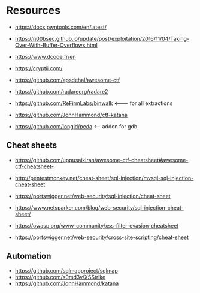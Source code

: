 Resources
=========


* https://docs.pwntools.com/en/latest/
* https://n00bsec.github.io/update/post/exploitation/2016/11/04/Taking-Over-With-Buffer-Overflows.html
* https://www.dcode.fr/en
* https://cryptii.com/
* https://github.com/apsdehal/awesome-ctf
* https://github.com/radareorg/radare2
* https://github.com/ReFirmLabs/binwalk <--- for all extractions
* https://github.com/JohnHammond/ctf-katana

* https://github.com/longld/peda <-- addon for gdb

Cheat sheets
------------

* https://github.com/uppusaikiran/awesome-ctf-cheatsheet#awesome-ctf-cheatsheet-


* http://pentestmonkey.net/cheat-sheet/sql-injection/mysql-sql-injection-cheat-sheet
* https://portswigger.net/web-security/sql-injection/cheat-sheet
* https://www.netsparker.com/blog/web-security/sql-injection-cheat-sheet/

* https://owasp.org/www-community/xss-filter-evasion-cheatsheet
* https://portswigger.net/web-security/cross-site-scripting/cheat-sheet


Automation
----------

* https://github.com/sqlmapproject/sqlmap
* https://github.com/s0md3v/XSStrike
* https://github.com/JohnHammond/katana
